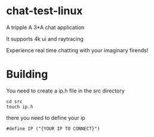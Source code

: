 # chat-test-linux

A tripple A 3*A chat application

It supports 4k ui and raytracing

Experience real time chatting with your imaginary firends!


# Building
You need to create a ip.h file in the src directory
```
cd src 
touch ip.h
```

there you need to define your ip
```
#define IP ("{YOUR IP TO CONNECT}")
```
